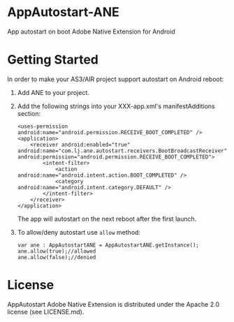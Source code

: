 # AppAutostart-ANE
App autostart on boot Adobe Native Extension for Android

Getting Started
=================
In order to make your AS3/AIR project support autostart on Android reboot:

1. Add ANE to your project.

2. Add the following strings into your XXX-app.xml's manifestAdditions section:

 	```    
	<uses-permission android:name="android.permission.RECEIVE_BOOT_COMPLETED" />    
	<application>
		<receiver android:enabled="true" android:name="com.lj.ane.autostart.receivers.BootBroadcastReceiver" android:permission="android.permission.RECEIVE_BOOT_COMPLETED">
			<intent-filter>
				<action android:name="android.intent.action.BOOT_COMPLETED" />
				<category android:name="android.intent.category.DEFAULT" />
			</intent-filter>
		</receiver>
	</application>    
	```
    
   The app will autostart on the next reboot after the first launch.
    
3. To allow/deny autostart use `allow` method:

	```
	var ane : AppAutostartANE = AppAutostartANE.getInstance();
	ane.allow(true);//allowed
	ane.allow(false);//denied    
	```	

License
=================
AppAutostart Adobe Native Extension is distributed under the Apache 2.0 license (see LICENSE.md).
